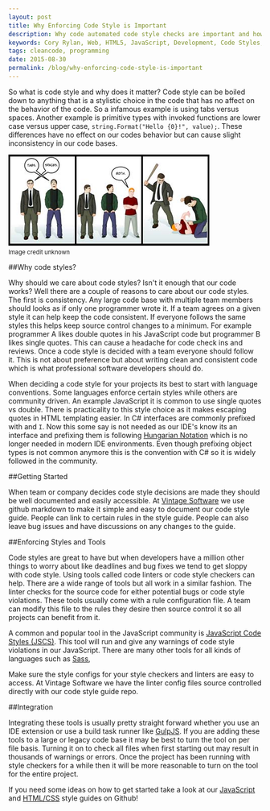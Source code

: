 ```yaml
---
layout: post
title: Why Enforcing Code Style is Important
description: Why code automated code style checks are important and how to handle introducing them.
keywords: Cory Rylan, Web, HTML5, JavaScript, Development, Code Styles, Code Linting
tags: cleancode, programming
date: 2015-08-30
permalink: /blog/why-enforcing-code-style-is-important
---
```


So what is code style and why does it matter? Code style can be boiled down to anything that is a stylistic choice in the code that
has no affect on the behavior of the code. So a infamous example is using tabs versus spaces.
Another example is primitive types with invoked functions are lower case versus upper case, `string.Format("Hello {0}!", value);`. These
differences have no effect on our codes behavior but can cause slight inconsistency in our code bases.

<img src="/assets/images/posts/2015-08-30-why-enforcing-code-style-is-important/tabs-vs-spaces.jpg" alt="tabs vs spaces" class="margin-bottom--small" /><br />
<small>Image credit unknown</small>

##Why code styles?

Why should we care about code styles? Isn't it enough that our code works? Well there are a couple of reasons to care about
our code styles. The first is consistency. Any large code base with multiple team members should looks as if only one programmer wrote it.
If a team agrees on a given style it can help keep the code consistent. If everyone follows the same styles this helps keep source control changes
to a minimum. For example programmer A likes double quotes in his JavaScript code but programmer B likes single quotes. This can cause a headache for
code check ins and reviews. Once a code style is decided with a team everyone should follow it. This is not about preference
but about writing clean and consistent code which is what professional software developers should do.

When deciding a code style for your projects its best to start with language conventions. Some languages enforce certain styles while
others are community driven. An example JavaScript it is common to use single quotes vs double. There is practicality to this style choice
as it makes escaping quotes in HTML templating easier. In C# interfaces are commonly prefixed with and `I`. Now this
some say is not needed as our IDE's know its an interface and prefixing them is following
<a href="https://en.wikipedia.org/wiki/Hungarian_notation">Hungarian Notation</a> which is no longer
needed in modern IDE environments. Even though prefixing object types is not common anymore this is the convention with C# so it is widely followed
in the community.

##Getting Started

When team or company decides code style decisions are made they should be well documented and easily accessible. At <a href="https://github.com/vintage-software">Vintage Software</a>
we use github markdown to make it simple and easy to document our code style guide. People can link to certain rules in the style guide. People can also
leave bug issues and have discussions on any changes to the guide.

##Enforcing Styles and Tools

Code styles are great to have but when developers have a million other things to worry about like deadlines and bug fixes we tend to
get sloppy with code style. Using tools called code linters or code style checkers can help. There are a wide range of tools but all work in
a similar fashion. The linter checks for the source code for either potential bugs or code style violations. These tools usually come
with a rule configuration file. A team can modify this file to the rules they desire then source control it so all projects can benefit from it.

A common and popular tool in the JavaScript community is <a href="http://jscs.info/">JavaScript Code Styles (JSCS)</a>. This tool will run and give any warnings
of code style violations in our JavaScript. There are many other tools for all kinds of languages such as <a href="https://github.com/brigade/scss-lint">Sass</a>,

Make sure the style configs for your style checkers and linters are easy to access. At Vintage Software we have the linter config files source controlled directly with
our code style guide repo.

##Integration

Integrating these tools is usually pretty straight forward whether you use an IDE extension or use a
build task runner like <a href="http://gulpjs.com/">GulpJS</a>. If you are adding these tools to a large or legacy code base it may be best to turn the tool on
per file basis. Turning it on to check all files when first starting out may result in thousands of warnings or errors. Once the project
has been running with style checkers for a while then it will be more reasonable to turn on the tool for the entire project.

If you need some ideas on how to get started take a look at our <a href="https://github.com/vintage-software/javascript">JavaScript</a>
and <a href="https://github.com/vintage-software/html-css">HTML/CSS</a> style guides on Github!